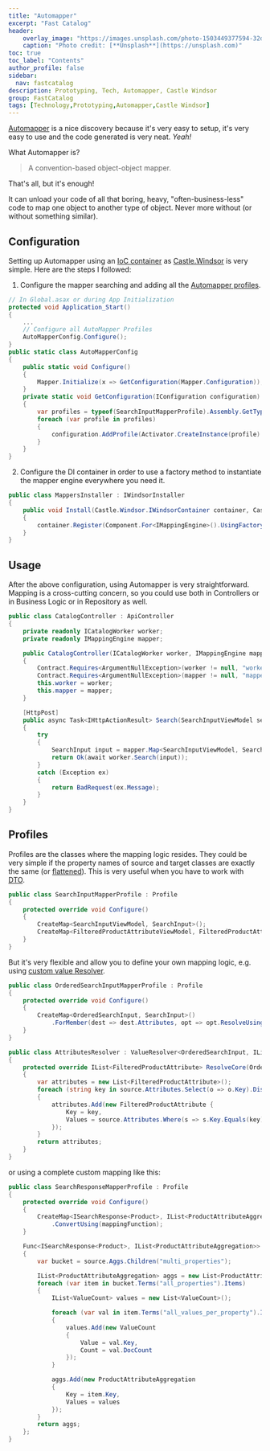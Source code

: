 ```yaml
---
title: "Automapper"
excerpt: "Fast Catalog"
header:
    overlay_image: "https://images.unsplash.com/photo-1503449377594-32dd9ac4467c?auto=format&fit=crop&w=1351&q=80"
    caption: "Photo credit: [**Unsplash**](https://unsplash.com)"
toc: true
toc_label: "Contents"
author_profile: false
sidebar:
  nav: fastcatalog
description: Prototyping, Tech, Automapper, Castle Windsor
group: FastCatalog
tags: [Technology,Prototyping,Automapper,Castle Windsor]
---
```


<a href="http://automapper.org/" target="_blank">Automapper</a> is a nice discovery because it's very easy to setup, it's very easy to use and the code generated is very neat. _Yeah!_

What Automapper is? 

> A convention-based object-object mapper.

That's all, but it's enough! 

It can unload your code of all that boring, heavy, "often-business-less" code to map one object to another type of object. Never more without (or without something similar).

## Configuration

Setting up Automapper using an <a href="https://en.wikipedia.org/wiki/Inversion_of_control" target="_blank">IoC container</a> as <a href="https://github.com/castleproject/Windsor/blob/master/docs/README.md" target="_blank">Castle.Windsor</a> is very simple. Here are the steps I followed:

1. Configure the mapper searching and adding all the <a href="https://github.com/AutoMapper/AutoMapper/wiki/Configuration" target="_blank">Automapper profiles</a>.
```csharp
// In Global.asax or during App Initialization
protected void Application_Start()
{
	...
	// Configure all AutoMapper Profiles
	AutoMapperConfig.Configure();
}
public static class AutoMapperConfig
{
	public static void Configure()
	{
		Mapper.Initialize(x => GetConfiguration(Mapper.Configuration));
	}
	private static void GetConfiguration(IConfiguration configuration)
	{
		var profiles = typeof(SearchInputMapperProfile).Assembly.GetTypes().Where(x => typeof(Profile).IsAssignableFrom(x));
		foreach (var profile in profiles)
		{
			configuration.AddProfile(Activator.CreateInstance(profile) as Profile);
		}
	}
}
```

2. Configure the DI container in order to use a factory method to instantiate the mapper engine everywhere you need it. 
```csharp
public class MappersInstaller : IWindsorInstaller
{
	public void Install(Castle.Windsor.IWindsorContainer container, Castle.MicroKernel.SubSystems.Configuration.IConfigurationStore store)
	{
		container.Register(Component.For<IMappingEngine>().UsingFactoryMethod(() => Mapper.Engine));
	}
}
```


## Usage
After the above configuration, using Automapper is very straightforward. Mapping is a cross-cutting concern, so you could use both in Controllers or in Business Logic or in Repository as well.

```csharp
public class CatalogController : ApiController
{
	private readonly ICatalogWorker worker;
	private readonly IMappingEngine mapper;

	public CatalogController(ICatalogWorker worker, IMappingEngine mapper)
	{
		Contract.Requires<ArgumentNullException>(worker != null, "worker");
		Contract.Requires<ArgumentNullException>(mapper != null, "mapper");
		this.worker = worker;
		this.mapper = mapper;
	}

	[HttpPost]
	public async Task<IHttpActionResult> Search(SearchInputViewModel searchInput)
	{
		try
		{
			SearchInput input = mapper.Map<SearchInputViewModel, SearchInput>(searchInput);
			return Ok(await worker.Search(input));
		}
		catch (Exception ex)
		{
			return BadRequest(ex.Message);
		}
	}
}
```

## Profiles
Profiles are the classes where the mapping logic resides. They could be very simple if the property names of source and target classes are exactly the same (or <a href="https://github.com/AutoMapper/AutoMapper/wiki/Flattening" target="_blank">flattened</a>). This is very useful when you have to work with <a href="https://en.wikipedia.org/wiki/Data_transfer_object" target="_blank">DTO</a>.

```csharp
public class SearchInputMapperProfile : Profile
{
	protected override void Configure()
	{
		CreateMap<SearchInputViewModel, SearchInput>();
		CreateMap<FilteredProductAttributeViewModel, FilteredProductAttribute>();
	}
}
```

But it's very flexible and allow you to define your own mapping logic, e.g. using <a href="https://github.com/AutoMapper/AutoMapper/wiki/Custom-value-resolvers" target="_blank">custom value Resolver</a>.


```csharp
public class OrderedSearchInputMapperProfile : Profile
{
	protected override void Configure()
	{
		CreateMap<OrderedSearchInput, SearchInput>()
			.ForMember(dest => dest.Attributes, opt => opt.ResolveUsing<AttributesResolver>());
	}
}

public class AttributesResolver : ValueResolver<OrderedSearchInput, IList<FilteredProductAttribute>>
{
	protected override IList<FilteredProductAttribute> ResolveCore(OrderedSearchInput source)
	{
		var attributes = new List<FilteredProductAttribute>();
		foreach (string key in source.Attributes.Select(o => o.Key).Distinct())
		{
			attributes.Add(new FilteredProductAttribute { 
				Key = key,
				Values = source.Attributes.Where(s => s.Key.Equals(key)).Select(o => o.Value).ToList()
			});
		}
		return attributes;
	}
}
```

or using a complete custom mapping like this:

```csharp
public class SearchResponseMapperProfile : Profile
{
	protected override void Configure()
	{
		CreateMap<ISearchResponse<Product>, IList<ProductAttributeAggregation>>()
			.ConvertUsing(mappingFunction);
	}

	Func<ISearchResponse<Product>, IList<ProductAttributeAggregation>> mappingFunction = (source) =>
	{
		var bucket = source.Aggs.Children("multi_properties");

		IList<ProductAttributeAggregation> aggs = new List<ProductAttributeAggregation>();
		foreach (var item in bucket.Terms("all_properties").Items)
		{
			IList<ValueCount> values = new List<ValueCount>();

			foreach (var val in item.Terms("all_values_per_property").Items)
			{
				values.Add(new ValueCount
				{
					Value = val.Key,
					Count = val.DocCount
				});
			}

			aggs.Add(new ProductAttributeAggregation
			{
				Key = item.Key,
				Values = values
			});
		}
		return aggs;
	};
}
```
